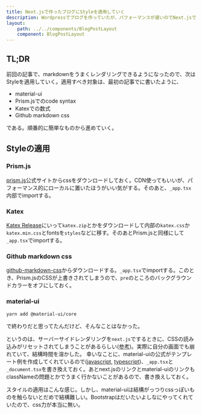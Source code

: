 ```yaml
---
title: Next.jsで作ったブログにStyleを適用していく
description: Wordpressでブログを作っていたが、パフォーマンスが遅いのでNext.jsで作り直した。markdwonでレンダリングできるようになったので、Styleを適用していく。
layout:
    path: ../../components/BlogPostLayout
    component: BlogPostLayout
---
```


## TL;DR

前回の記事で、markdownをうまくレンダリングできるようになったので、次はStyleを適用していく。適用すべき対象は、最初の記事でに書いたように、

- material-ui
- Prism.jsでのcode syntax
- Katexでの数式
- Github markdown css

である。順番的に簡単なものから進めていく。

## Styleの適用

### Prism.js

[prism.js](https://prismjs.com)公式サイトからcssをダウンロードしておく。CDN使ってもいいが、パフォーマンス的にローカルに置いたほうがいい気がする。そのあと、`_app.tsx`内部でimportする。

### Katex

[Katex Release](https://github.com/KaTeX/KaTeX/releases/tag/v0.12.0)にいって`katex.zip`とかをダウンロードして内部の`katex.css`か`katex.min.css`とfontsを`styles`などに移す。そのあとPrism.jsと同様にして`_app.tsx`でimportする。

### Github markdown css

[github-markdown-css](https://github.com/sindresorhus/github-markdown-css)からダウンロードする。`_app.tsx`でimportする。このとき、Prism.jsのCSSが上書きされてしまうので、`pre`のところのバックグラウンドカラーをオフにしておく。

### material-ui

```bash
yarn add @material-ui/core
```

で終わりだと思ってたんだけど、そんなことはなかった。

というのは、サーバーサイドレンダリングを`next.js`でするときに、CSSの読み込みがリセットされてしまうことがあるらしい([参考](https://blog.narumium.net/2020/01/29/next-js-with-material-uiでスタイルが崩れる/))。実際に自分の画面でも崩れていて、結構時間を溶かした。
幸いなことに、material-uiの公式がテンプレート例を作成してくれているので([javascript](https://github.com/mui-org/material-ui/tree/master/examples/nextjs), [typescript](https://github.com/mui-org/material-ui/tree/master/examples/nextjs-with-typescript))、`_app.tsx`と`_document.tsx`を書き換えておく。あとnext.jsのリンクとmaterial-uiのリンクもclassNameの問題とかでうまく行かないことがあるので、書き換えしておく。

スタイルの適用はこんな感じ。しかし、material-uiは結構がっつりcssっぽいものを触らないとだめで結構難しい。Bootstrapはだいたいよしなにやってくれていたので、css力が本当に無い。